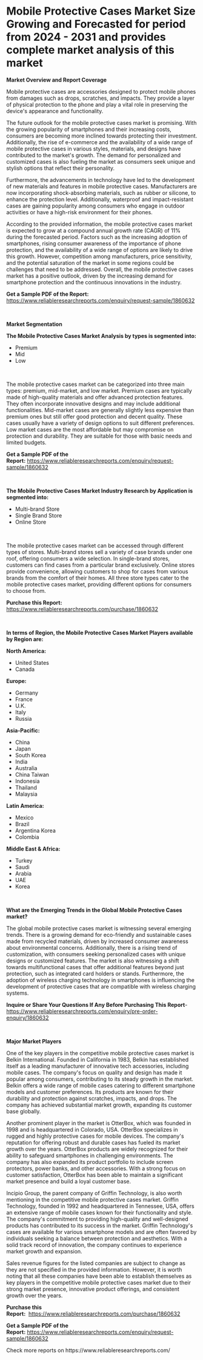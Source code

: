 <p><h1>Mobile Protective Cases Market Size Growing and Forecasted for period from 2024 - 2031 and provides complete market analysis of this market</h1></p><p><strong>Market Overview and Report Coverage</strong></p>
<p><p>Mobile protective cases are accessories designed to protect mobile phones from damages such as drops, scratches, and impacts. They provide a layer of physical protection to the phone and play a vital role in preserving the device's appearance and functionality.</p><p>The future outlook for the mobile protective cases market is promising. With the growing popularity of smartphones and their increasing costs, consumers are becoming more inclined towards protecting their investment. Additionally, the rise of e-commerce and the availability of a wide range of mobile protective cases in various styles, materials, and designs have contributed to the market's growth. The demand for personalized and customized cases is also fueling the market as consumers seek unique and stylish options that reflect their personality.</p><p>Furthermore, the advancements in technology have led to the development of new materials and features in mobile protective cases. Manufacturers are now incorporating shock-absorbing materials, such as rubber or silicone, to enhance the protection level. Additionally, waterproof and impact-resistant cases are gaining popularity among consumers who engage in outdoor activities or have a high-risk environment for their phones.</p><p>According to the provided information, the mobile protective cases market is expected to grow at a compound annual growth rate (CAGR) of 11% during the forecasted period. Factors such as the increasing adoption of smartphones, rising consumer awareness of the importance of phone protection, and the availability of a wide range of options are likely to drive this growth. However, competition among manufacturers, price sensitivity, and the potential saturation of the market in some regions could be challenges that need to be addressed. Overall, the mobile protective cases market has a positive outlook, driven by the increasing demand for smartphone protection and the continuous innovations in the industry.</p></p>
<p><strong>Get a Sample PDF of the Report:</strong> <a href="https://www.reliableresearchreports.com/enquiry/request-sample/1860632">https://www.reliableresearchreports.com/enquiry/request-sample/1860632</a></p>
<p>&nbsp;</p>
<p><strong>Market Segmentation</strong></p>
<p><strong>The Mobile Protective Cases Market Analysis by types is segmented into:</strong></p>
<p><ul><li>Premium</li><li>Mid</li><li>Low</li></ul></p>
<p>&nbsp;</p>
<p><p>The mobile protective cases market can be categorized into three main types: premium, mid-market, and low market. Premium cases are typically made of high-quality materials and offer advanced protection features. They often incorporate innovative designs and may include additional functionalities. Mid-market cases are generally slightly less expensive than premium ones but still offer good protection and decent quality. These cases usually have a variety of design options to suit different preferences. Low market cases are the most affordable but may compromise on protection and durability. They are suitable for those with basic needs and limited budgets.</p></p>
<p><strong>Get a Sample PDF of the Report:</strong>&nbsp;<a href="https://www.reliableresearchreports.com/enquiry/request-sample/1860632">https://www.reliableresearchreports.com/enquiry/request-sample/1860632</a></p>
<p>&nbsp;</p>
<p><strong>The Mobile Protective Cases Market Industry Research by Application is segmented into:</strong></p>
<p><ul><li>Multi-brand Store</li><li>Single Brand Store</li><li>Online Store</li></ul></p>
<p>&nbsp;</p>
<p><p>The mobile protective cases market can be accessed through different types of stores. Multi-brand stores sell a variety of case brands under one roof, offering consumers a wide selection. In single-brand stores, customers can find cases from a particular brand exclusively. Online stores provide convenience, allowing customers to shop for cases from various brands from the comfort of their homes. All three store types cater to the mobile protective cases market, providing different options for consumers to choose from.</p></p>
<p><strong>Purchase this Report:</strong>&nbsp; <a href="https://www.reliableresearchreports.com/purchase/1860632">https://www.reliableresearchreports.com/purchase/1860632</a></p>
<p>&nbsp;</p>
<p><strong>In terms of Region, the Mobile Protective Cases Market Players available by Region are:</strong></p>
<p>
    <p> <strong> North America: </strong>
        <ul>
            <li>United States</li>
            <li>Canada</li>
        </ul>
        </p> 
    <p> <strong> Europe: </strong>
        <ul>
            <li>Germany</li>
            <li>France</li>
            <li>U.K.</li>
            <li>Italy</li>
            <li>Russia</li>
        </ul>
        </p> 
    <p> <strong> Asia-Pacific: </strong>
        <ul>
            <li>China</li>
            <li>Japan</li>
            <li>South Korea</li>
            <li>India</li>
            <li>Australia</li>
            <li>China Taiwan</li>
            <li>Indonesia</li>
            <li>Thailand</li>
            <li>Malaysia</li>
        </ul>
        </p> 
    <p> <strong> Latin America: </strong>
        <ul>
            <li>Mexico</li>
            <li>Brazil</li>
            <li>Argentina Korea</li>
            <li>Colombia</li>
        </ul>
        </p> 
    <p> <strong> Middle East & Africa: </strong>
        <ul>
            <li>Turkey</li>
            <li>Saudi</li>
            <li>Arabia</li>
            <li>UAE</li>
            <li>Korea</li>
        </ul>
    </p>
    </p>
<p>&nbsp;</p>
<p><strong>What are the Emerging Trends in the Global Mobile Protective Cases market?</strong></p>
<p><p>The global mobile protective cases market is witnessing several emerging trends. There is a growing demand for eco-friendly and sustainable cases made from recycled materials, driven by increased consumer awareness about environmental concerns. Additionally, there is a rising trend of customization, with consumers seeking personalized cases with unique designs or customized features. The market is also witnessing a shift towards multifunctional cases that offer additional features beyond just protection, such as integrated card holders or stands. Furthermore, the adoption of wireless charging technology in smartphones is influencing the development of protective cases that are compatible with wireless charging systems.</p></p>
<p><strong>Inquire or Share Your Questions If Any Before Purchasing This Report</strong>- <a href="https://www.reliableresearchreports.com/enquiry/pre-order-enquiry/1860632">https://www.reliableresearchreports.com/enquiry/pre-order-enquiry/1860632</a></p>
<p>&nbsp;</p>
<p><strong>Major Market Players</strong></p>
<p><p>One of the key players in the competitive mobile protective cases market is Belkin International. Founded in California in 1983, Belkin has established itself as a leading manufacturer of innovative tech accessories, including mobile cases. The company's focus on quality and design has made it popular among consumers, contributing to its steady growth in the market. Belkin offers a wide range of mobile cases catering to different smartphone models and customer preferences. Its products are known for their durability and protection against scratches, impacts, and drops. The company has achieved substantial market growth, expanding its customer base globally.</p><p>Another prominent player in the market is OtterBox, which was founded in 1998 and is headquartered in Colorado, USA. OtterBox specializes in rugged and highly protective cases for mobile devices. The company's reputation for offering robust and durable cases has fueled its market growth over the years. OtterBox products are widely recognized for their ability to safeguard smartphones in challenging environments. The company has also expanded its product portfolio to include screen protectors, power banks, and other accessories. With a strong focus on customer satisfaction, OtterBox has been able to maintain a significant market presence and build a loyal customer base.</p><p>Incipio Group, the parent company of Griffin Technology, is also worth mentioning in the competitive mobile protective cases market. Griffin Technology, founded in 1992 and headquartered in Tennessee, USA, offers an extensive range of mobile cases known for their functionality and style. The company's commitment to providing high-quality and well-designed products has contributed to its success in the market. Griffin Technology's cases are available for various smartphone models and are often favored by individuals seeking a balance between protection and aesthetics. With a solid track record of innovation, the company continues to experience market growth and expansion.</p><p>Sales revenue figures for the listed companies are subject to change as they are not specified in the provided information. However, it is worth noting that all these companies have been able to establish themselves as key players in the competitive mobile protective cases market due to their strong market presence, innovative product offerings, and consistent growth over the years.</p></p>
<p><strong>Purchase this Report:</strong>&nbsp;&nbsp;<a href="https://www.reliableresearchreports.com/purchase/1860632">https://www.reliableresearchreports.com/purchase/1860632</a></p>
<p></p>
<p><strong>Get a Sample PDF of the Report:</strong>&nbsp;<a href="https://www.reliableresearchreports.com/enquiry/request-sample/1860632">https://www.reliableresearchreports.com/enquiry/request-sample/1860632</a></p>
<p>Check more reports on https://www.reliableresearchreports.com/</p>